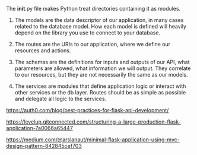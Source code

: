 


The __init__.py file makes Python treat directories containing it as modules.

1. The models are the data descriptor of our application, in many cases related to the database model. How each model is defined will heavily depend on the library you use to connect to your database.

2. The routes are the URIs to our application, where we define our resources and actions.

3. The schemas are the definitions for inputs and outputs of our API, what parameters are allowed, what information we will output. They correlate to our resources, but they are not necessarily the same as our models.

4. The services are modules that define application logic or interact with other services or the db layer. Routes should be as simple as possible and delegate all logic to the services.


https://auth0.com/blog/best-practices-for-flask-api-development/

https://levelup.gitconnected.com/structuring-a-large-production-flask-application-7a0066a65447

https://medium.com/@arslanaut/minimal-flask-application-using-mvc-design-pattern-842845cef703